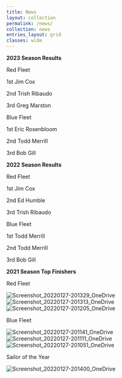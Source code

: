 ```yaml
---
title: News
layout: collection
permalink: /news/
collection: news
entries_layout: grid
classes: wide
---
```

**2023 Season Results**


Red Fleet

1st Jim Cox

2nd Trish Ribaudo

3rd Greg Marston


Blue Fleet

1st Eric Rosenbloom

2nd Todd Merrill

3rd Bob Gill


**2022 Season Results**

Red Fleet

1st Jim Cox

2nd Ed Humble

3rd Trish Ribaudo


Blue Fleet

1st Todd Merrill

2nd Todd Merrill

3rd Bob Gill

**2021 Season Top Finishers**

Red Fleet

![Screenshot_20220127-201329_OneDrive](https://user-images.githubusercontent.com/83256703/151709921-0ad19e42-32f3-4ac1-b26b-4c40e1b12b44.jpg)
![Screenshot_20220127-201313_OneDrive](https://user-images.githubusercontent.com/83256703/151709924-b166241d-098c-4efc-ad54-3a24645e049a.jpg)
![Screenshot_20220127-201205_OneDrive](https://user-images.githubusercontent.com/83256703/151709928-732dbd37-70c2-4268-994e-401d60bc8ea4.jpg)

Blue Fleet

![Screenshot_20220127-201141_OneDrive](https://user-images.githubusercontent.com/83256703/151709938-7a296122-7532-483d-9b97-7d5b1b3047a4.jpg)
![Screenshot_20220127-201111_OneDrive](https://user-images.githubusercontent.com/83256703/151709949-7f30acd8-f2df-4ff8-87c6-069268efdf7c.jpg)
![Screenshot_20220127-201051_OneDrive](https://user-images.githubusercontent.com/83256703/151709951-1a88b68f-0ca6-412f-9bb2-76fd76fffe35.jpg)

Sailor of the Year

![Screenshot_20220127-201400_OneDrive](https://user-images.githubusercontent.com/83256703/151709957-f0273671-0b16-4fc6-98a6-2b10f0c70cc4.jpg)
